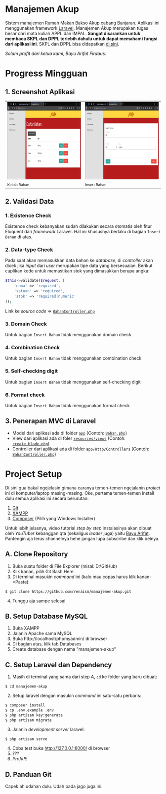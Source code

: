# Manajemen Akup
Sistem manajemen Rumah Makan Bakso Akup cabang Banjaran. Aplikasi ini menggunakan framework [Laravel](https://laravel.com/). Manajemen Akup merupakan tugas besar dari mata kuliah APPL dan IMPAL. **Sangat disarankan untuk membaca SKPL dan DPPL terlebih dahulu untuk dapat memahami fungsi dari aplikasi ini**. SKPL dan DPPL bisa didapatkan [di sini](https://drive.google.com/drive/folders/1xzuX0f45B-VJ0At7I0y6f2OIdEBuHvpO?usp=sharing).

*Salam profit dari ketua kami, Bayu Arifat Firdaus.*

# Progress Mingguan
## 1. Screenshot Aplikasi
<table>
<tr>
<td><img src="docs/screenshots/index_bahan.png" alt="Kelola Bahan" height="250"></td>
<td><img src="docs/screenshots/inser_bahan_01.png" alt="Insert Bahan" height="250"></td>
</tr>
<tr>
<td><small>Kelola Bahan</small></td>
<td><small>Insert Bahan</small></td>
</tr>
</table>

## 2. Validasi Data
### 1. Existence Check
Existence check kebanyakan sudah dilakukan secara otomatis oleh fitur Eloquent dari *framework* Laravel. Hal ini khususnya berlaku di bagian `Insert Bahan` di atas.

### 2. Data-type Check
Pada saat akan memasukkan data bahan ke *database*, di *controller* akan dicek jika *input* dari *user* merupakan tipe data yang bersesuaian. Berikut cuplikan kode untuk memastikan stok yang dimasukkan berupa angka:
```php
$this->validate($request, [
    'nama' => 'required',
    'satuan' => 'required',
    'stok' => 'required|numeric'
]);
```
Link ke *source code* => [`BahanController.php`](app/Http/Controllers/BahanController.php)

### 3. Domain Check
Untuk bagian `Insert Bahan` tidak menggunakan domain check

### 4. Combination Check
Untuk bagian `Insert Bahan` tidak menggunakan combination check

### 5. Self-checking digit
Untuk bagian `Insert Bahan` tidak menggunakan self-checking digit

### 6. Format check
Untuk bagian `Insert Bahan` tidak menggunakan format check

## 3. Penerapan MVC di Laravel
* Model dari aplikasi ada di folder [`app`](app/) (Contoh: [`Bahan.php`](app/Bahan.php))
* View dari aplikasi ada di foler [`resources/views`](resources/views/) (Contoh: [`create.blade.php`](resources/views/bahan/create.blade.php))
* Controller dari aplikasi ada di folder [`app/Http/Controllers`](app/Http/Controllers/) (Contoh: [`BahanController.php`](app/Http/Controllers/BahanController.php))

# Project Setup

Di sini gua bakal ngejelasin gimana caranya temen-temen ngejalanin *project* ini di komputer/laptop masing-masing. Oke, pertama temen-temen install dulu semua aplikasi ini secara berurutan:
1. [Git](https://git-scm.com/downloads)
2. [XAMPP](https://www.apachefriends.org/)
3. [Composer](https://getcomposer.org/download/) (Pilih yang Windows Installer)

Untuk lebih jelasnya, video tutorial *step by step* instalasinya akan dibuat oleh *YouTuber* kebanggan qta (sekaligus *leader* juga) yaitu [Bayu Arifat](https://www.youtube.com/channel/UC71TKqN-dRYpudR2Iv4tuCA/). Pantengin aja terus channelnya hehe jangan lupa subscribe dan klik belnya.

## A. Clone Repository
1. Buka suatu folder di File Explorer (misal: D:\GitHub)
2. Klik kanan, pilih Git Bash Here
3. Di terminal masukin *command* ini (kalo mau copas harus klik kanan->Paste):
```
$ git clone https://github.com/renaism/manajemen-akup.git
```
4. Tunggu aja sampe selesai

## B. Setup Database MySQL
1. Buka XAMPP
2. Jalanin Apache sama MySQL
3. Buka http://localhost/phpmyadmin/ di browser
4. Di bagian atas, klik tab Databases
5. Create database dengan nama "manajemen-akup"

## C. Setup Laravel dan Dependency
1. Masih di terminal yang sama dari step A, `cd` ke folder yang baru dibuat:
```
$ cd manajemen-akup
```
2. Setup laravel dengan masukin *command* ini satu-satu perbaris:
```
$ composer install
$ cp .env.example .env
$ php artisan key:generate
$ php artisan migrate
``` 
3. Jalanin *development server* laravel:
```
$ php artisan serve
```
4. Coba test buka http://127.0.0.1:8000/ di browser
5. ???
6. *Profit!!!*

## D. Panduan Git
Capek ah udahan dulu. Udah pada jago juga ini.